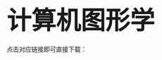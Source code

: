 # <span style="font-size: 2.0em; font-weight: bold;">计算机图形学</span>

点击对应链接即可直接下载：

# <span style="font-size: 1.5em; font-weight: bold;"></span>
>  